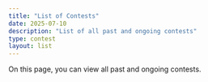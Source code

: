 ```yaml
---
title: "List of Contests"
date: 2025-07-10
description: "List of all past and ongoing contests"
type: contest
layout: list
---
```

On this page, you can view all past and ongoing contests.
